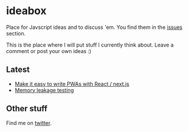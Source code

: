# ideabox

Place for Javscript ideas and to discuss 'em. You find them in the [issues](https://github.com/andywer/ideabox/issues) section.

This is the place where I will put stuff I currently think about.
Leave a comment or post your own ideas :)

## Latest

- [Make it easy to write PWAs with React / next.js](https://github.com/andywer/ideabox/issues/7)
- [Memory leakage testing](https://github.com/andywer/ideabox/issues/3)

## Other stuff

Find me on [twitter](https://twitter.com/andywritescode).
